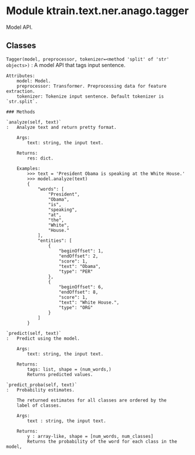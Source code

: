 Module ktrain.text.ner.anago.tagger
===================================
Model API.

Classes
-------

`Tagger(model, preprocessor, tokenizer=<method 'split' of 'str' objects>)`
:   A model API that tags input sentence.
    
    Attributes:
        model: Model.
        preprocessor: Transformer. Preprocessing data for feature extraction.
        tokenizer: Tokenize input sentence. Default tokenizer is `str.split`.

    ### Methods

    `analyze(self, text)`
    :   Analyze text and return pretty format.
        
        Args:
            text: string, the input text.
        
        Returns:
            res: dict.
        
        Examples:
            >>> text = 'President Obama is speaking at the White House.'
            >>> model.analyze(text)
            {
                "words": [
                    "President",
                    "Obama",
                    "is",
                    "speaking",
                    "at",
                    "the",
                    "White",
                    "House."
                ],
                "entities": [
                    {
                        "beginOffset": 1,
                        "endOffset": 2,
                        "score": 1,
                        "text": "Obama",
                        "type": "PER"
                    },
                    {
                        "beginOffset": 6,
                        "endOffset": 8,
                        "score": 1,
                        "text": "White House.",
                        "type": "ORG"
                    }
                ]
            }

    `predict(self, text)`
    :   Predict using the model.
        
        Args:
            text: string, the input text.
        
        Returns:
            tags: list, shape = (num_words,)
            Returns predicted values.

    `predict_proba(self, text)`
    :   Probability estimates.
        
        The returned estimates for all classes are ordered by the
        label of classes.
        
        Args:
            text : string, the input text.
        
        Returns:
            y : array-like, shape = [num_words, num_classes]
            Returns the probability of the word for each class in the model,